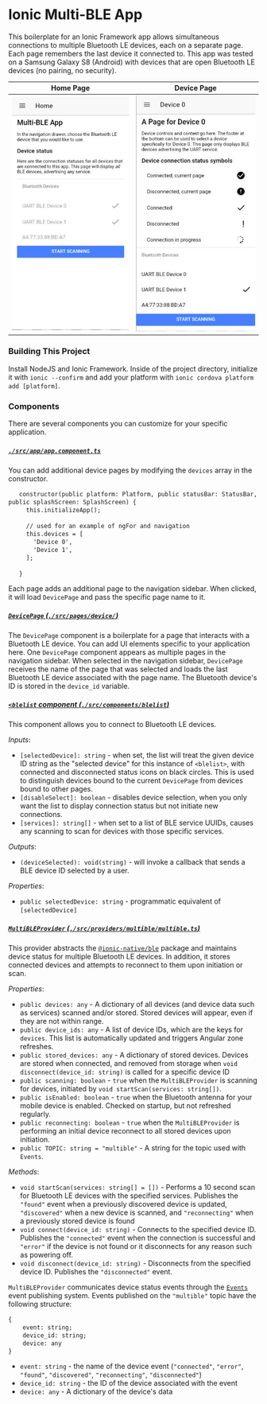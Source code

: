 # Ionic Multi-BLE App

This boilerplate for an Ionic Framework app allows simultaneous connections to multiple Bluetooth LE devices, each on a separate page. Each page remembers the last device it connected to. This app was tested on a Samsung Galaxy S8 (Android) with devices that are open Bluetooth LE devices (no pairing, no security).

Home Page                  | Device Page
:-------------------------:|:-------------------------:
![](./screenshots/homepage.png) | ![](./screenshots/devicepage.png)

### Building This Project

Install NodeJS and Ionic Framework. Inside of the project directory, initialize it with `ionic --confirm` and add your platform with `ionic cordova platform add [platform]`.

### Components

There are several components you can customize for your specific application.

##### [`./src/app/app.component.ts`](./src/app/app.component.ts)

You can add additional device pages by modifying the `devices` array in the constructor.

```
   constructor(public platform: Platform, public statusBar: StatusBar, public splashScreen: SplashScreen) {
     this.initializeApp();

     // used for an example of ngFor and navigation
     this.devices = [
       'Device 0',
       'Device 1',
     ];

   }
```

Each page adds an additional page to the navigation sidebar. When clicked, it will load `DevicePage` and pass the specific page name to it.

##### [`DevicePage` (`./src/pages/device/`)](./src/pages/device/)

The `DevicePage` component is a boilerplate for a page that interacts with a Bluetooth LE device. You can add UI elements specific to your application here. One `DevicePage` component appears as multiple pages in the navigation sidebar. When selected in the navigation sidebar, `DevicePage` receives the name of the page that was selected and loads the last Bluetooth LE device associated with the page name. The Bluetooth device's ID is stored in the `device_id` variable.

##### [`<blelist` component (`./src/components/blelist`)](./src/pages/blelist/)

This component allows you to connect to Bluetooth LE devices.

*Inputs*:

- `[selectedDevice]: string` - when set, the list will treat the given device ID string as the "selected device" for this instance of `<blelist>`, with connected and disconnected status icons on black circles. This is used to distinguish devices bound to the current `DevicePage` from devices bound to other pages.
- `[disableSelect]: boolean` - disables device selection, when you only want the list to display connection status but not initiate new connections.
- `[services]: string[]` - when set to a list of BLE service UUIDs, causes any scanning to scan for devices with those specific services.

*Outputs*:

- `(deviceSelected): void(string)` - will invoke a callback that sends a BLE device ID selected by a user.

*Properties*:

- `public selectedDevice: string` - programmatic equivalent of `[selectedDevice]`

##### [`MultiBLEProvider` (`./src/providers/multible/multible.ts`)](./src/providers/multible/multible.ts)

This provider abstracts the [`@ionic-native/ble`](https://ionicframework.com/docs/native/ble/) package and maintains device status for multiple Bluetooth LE devices. In addition, it stores connected devices and attempts to reconnect to them upon initiation or scan. 

*Properties*:

- `public devices: any` - A dictionary of all devices (and device data such as services) scanned and/or stored. Stored devices will appear, even if they are not within range.
- `public device_ids: any` - A list of device IDs, which are the keys for `devices`. This list is automatically updated and triggers Angular zone refreshes.
- `public stored_devices: any` - A dictionary of stored devices. Devices are stored when connected, and removed from storage when `void disconnect(device_id: string)` is called for a specific device ID
- `public scanning: boolean` - `true` when the `MultiBLEProvider` is scanning for devices, initiated by `void startScan(services: string[])`.
- `public isEnabled: boolean` - `true` when the Bluetooth antenna for your mobile device is enabled. Checked on startup, but not refreshed regularly.
- `public reconnecting: boolean` - `true` when the `MultiBLEProvider` is performing an initial device reconnect to all stored devices upon initiation.
- `public TOPIC: string = "multible"` - A string for the topic used with `Events`.

*Methods*:

- `void startScan(services: string[] = [])` - Performs a 10 second scan for Bluetooth LE devices with the specified services. Publishes the `"found"` event when a previously discovered device is updated, `"discovered"` when a new device is scanned, and `"reconnecting"` when a previously stored device is found
- `void connect(device_id: string)` - Connects to the specified device ID. Publishes the `"connected"` event when the connection is successful and `"error"` if the device is not found or it disconnects for any reason such as powering off.
- `void disconnect(device_id: string)` - Disconnects from the specified device ID. Publishes the `"disconnected"` event.

`MultiBLEProvider` communicates device status events through the [`Events`](https://ionicframework.com/docs/api/util/Events/) event publishing system. Events published on the `"multible"` topic have the
following structure:

```
{
    event: string;
    device_id: string;
    device: any
}
```

- `event: string` - the name of the device event (`"connected"`, `"error"`, `"found"`, `"discovered"`, `"reconnecting"`, `"disconnected"`)
- `device_id: string` - the ID of the device associated with the event
- `device: any` - A dictionary of the device's data

